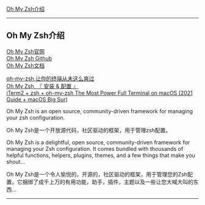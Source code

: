 [Oh My Zsh介绍](#Oh-My-Zsh介绍)  



---------------------------------------------------------------------------------------------------------------------
## Oh My Zsh介绍

[Oh My Zsh官网](https://ohmyz.sh/)  
[Oh My Zsh Github](https://github.com/ohmyzsh/ohmyzsh)  
[Oh My Zsh文档](https://github.com/ohmyzsh/ohmyzsh/wiki)  



[oh-my-zsh,让你的终端从未这么爽过](https://www.jianshu.com/p/d194d29e488c)  
[Oh My Zsh, 『 安装 & 配置 』](https://zhuanlan.zhihu.com/p/35283688)  
[iTerm2 + zsh + oh-my-zsh The Most Power Full Terminal on macOS (2021 Guide + macOS Big Sur)](https://chamikakasun.medium.com/iterm2-zsh-oh-my-zsh-the-most-power-full-terminal-on-macos-2021-guide-macos-big-sur-5bb498976dc9)  


Oh My Zsh is an open source, community-driven framework for managing your zsh configuration.

Oh My Zsh是一个开放源代码，社区驱动的框架，用于管理zsh配置。



Oh My Zsh is a delightful, open source, community-driven framework for managing your Zsh configuration. It comes bundled with thousands of helpful functions, helpers, plugins, themes, and a few things that make you shout...

Oh My Zsh是一个令人愉悦的，开源的，社区驱动的框架，用于管理您的Zsh配置。它捆绑了成千上万的有用功能，助手，插件，主题以及一些让您大喊大叫的东西...




---------------------------------------------------------------------------------------------------------------------






